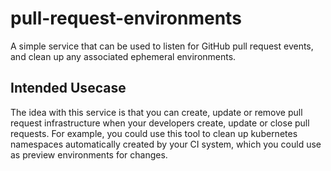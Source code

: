 # pull-request-environments
A simple service that can be used to listen for GitHub pull request events, and clean up any associated ephemeral environments.

## Intended Usecase

The idea with this service is that you can create, update or remove pull request infrastructure when your developers create, update or close pull requests. For example, you could use this tool to clean up kubernetes namespaces automatically created by your CI system, which you could use as preview environments for changes.
